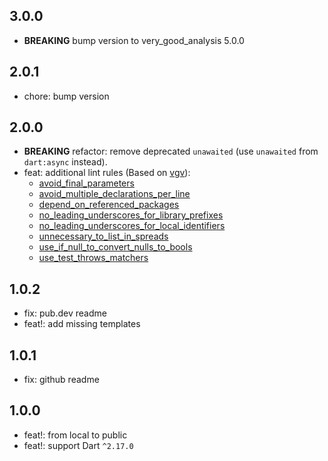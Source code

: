 ## 3.0.0
- **BREAKING** bump version to very_good_analysis 5.0.0
## 2.0.1
- chore: bump version
## 2.0.0
- **BREAKING** refactor: remove deprecated `unawaited` (use `unawaited` from `dart:async` instead).
- feat: additional lint rules (Based on [vgv](https://github.com/VeryGoodOpenSource/very_good_analysis)):
  - [avoid_final_parameters](https://dart-lang.github.io/linter/lints/avoid_final_parameters.html)
  - [avoid_multiple_declarations_per_line](https://dart-lang.github.io/linter/lints/avoid_multiple_declarations_per_line.html)
  - [depend_on_referenced_packages](https://dart-lang.github.io/linter/lints/depend_on_referenced_packages.html)
  - [no_leading_underscores_for_library_prefixes](https://dart-lang.github.io/linter/lints/no_leading_underscores_for_library_prefixes.html)
  - [no_leading_underscores_for_local_identifiers](https://dart-lang.github.io/linter/lints/no_leading_underscores_for_local_identifiers.html)
  - [unnecessary_to_list_in_spreads](https://dart-lang.github.io/linter/lints/unnecessary_to_list_in_spreads.html)
  - [use_if_null_to_convert_nulls_to_bools](https://dart-lang.github.io/linter/lints/use_if_null_to_convert_nulls_to_bools.html)
  - [use_test_throws_matchers](https://dart-lang.github.io/linter/lints/use_test_throws_matchers.html)
## 1.0.2
- fix: pub.dev readme
- feat!: add missing templates
## 1.0.1
- fix: github readme
## 1.0.0
- feat!: from local to public
- feat!: support Dart `^2.17.0` 

